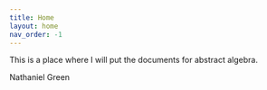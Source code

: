 ```yaml
---
title: Home
layout: home
nav_order: -1
---
```



This is a place where I will put the documents for abstract algebra.

Nathaniel Green
